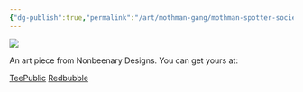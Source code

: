```yaml
---
{"dg-publish":true,"permalink":"/art/mothman-gang/mothman-spotter-society/","title":"Mothman Spotter Society","tags":["Art","Cryptids"]}
---
```



![](https://baserow-media.ams3.digitaloceanspaces.com/user_files/uipfPSNel7I8GjRC3rF133lqCQxLrLe1_d077ee2de7c2270ef7330f4b45ed437a75f152b4f11e15b5fdda0f3df47e7473.jpg)

An art piece from Nonbeenary Designs. You can get yours at:

[TeePublic](https://www.teepublic.com/t-shirt/47940239-the-mothman-spotter-society-est-1966)
[Redbubble](https://www.redbubble.com/shop/ap/149432415?ref=studio-promote)

